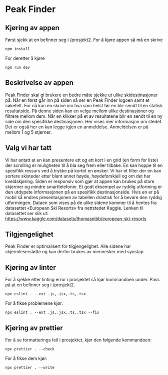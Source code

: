 # Peak Finder

## Kjøring av appen

Først sjekk at en befinner seg i /prosjekt2.
For å kjøre appen så må en skrive

```
npm install
```

For deretter å kjøre

```
npm run dev
```

## Beskrivelse av appen

Peak Finder skal gi brukere en bedre måte sjekke ut ulike skidestinasjoner på. Når en først går inn på siden så ser en Peak Finder logoen samt et søkefelt. For nå kan en skrive inn hva som helst før en blir sendt til en statisk resultatside. På denne siden kan en velge mellom ulike destinasjoner og filtrere mellom dem. Når en klikker på et av resultatene blir en sendt til en ny side om den spesifikke destinasjonen. Her vises mer informasjon om stedet. Det er også her en kan legge igjen en anmeldelse. Anmeldelsen er på mellom 1 og 5 stjerner.

## Valg vi har tatt

Vi har antatt at en kan presentere ett og ett kort i en grid (en form for liste) der scrolling er muligheten til å bla seg frem eller tilbake. En kan hoppe til en spesifikk ressurs ved å trykke på kortet en ønsker.
Vi har et filter der en kan sortere skisteder etter blant annet høyde, høydeforskjell og om det har kveldskjøring.
Siden er responsiv som gjør at appen kan brukes på store skjermer og mindre smarttelefoner.
Et godt eksempel av ryddig utforming er den utdypete informasjonen på en spesifikk destinasjonside. Hvis en er på mobil så endres presentasjonen av tabellen drastisk for å bevare den ryddig utformingen.
Dataen som vises på de ulike sidene kommer til å hentes fra datasettet «European Ski Resorts» fra nettstedet Kaggle. Lenken til datasettet ser slik ut: https://www.kaggle.com/datasets/thomasnibb/european-ski-resorts

## Tilgjengelighet

Peak Finder er optimalisert for tilgjengelighet. Alle sidene har skjermleserstøtte og kan derfor brukes av mennesker med synstap.

## Kjøring av linter

For å sjekke etter linting error i prosjektet så kjør kommandoen under. Pass på at en befinner seg i /prosjekt2.

```
npx eslint . --ext .js,.jsx,.ts,.tsx
```

For å fikse problemene kjør:

```
npx eslint . --ext .js,.jsx,.ts,.tsx --fix
```

## Kjøring av prettier

For å se formatterings feil i prosjektet, kjør den følgende kommandoen:

```
npx prettier . --check
```

For å fikse dem kjør:

```
npx prettier . --write
```
